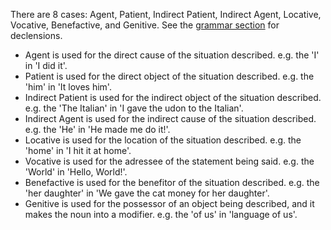 There are 8 cases:  Agent, Patient, Indirect Patient, Indirect Agent, Locative, Vocative, Benefactive, and Genitive. See the [grammar section](https://github.com/Deltathens/tukwimo/blob/master/grammar/declension.md) for declensions.

* Agent is used for the direct cause of the situation described. e.g. the 'I' in 'I did it'.
* Patient is used for the direct object of the situation described. e.g. the 'him' in 'It loves him'.
* Indirect Patient is used for the indirect object of the situation described. e.g. the 'The Italian' in 'I gave the udon to the Italian'.
* Indirect Agent is used for the indirect cause of the situation described. e.g. the 'He' in 'He made me do it!'.
* Locative is used for the location of the situation described. e.g. the 'home' in 'I hit it at home'.
* Vocative is used for the adressee of the statement being said. e.g. the 'World' in 'Hello, World!'.
* Benefactive is used for the benefitor of the situation described. e.g. the 'her daughter' in 'We gave the cat money for her daughter'.
* Genitive is used for the possessor of an object being described, and it makes the noun into a modifier. e.g. the 'of us' in 'language of us'.
